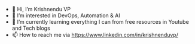 - 👋 Hi, I’m Krishnendu VP
- 👀 I’m interested in DevOps, Automation & AI
- 🌱 I’m currently learning everything I can from free resources in Youtube and Tech blogs
- 📫 How to reach me via https://www.linkedin.com/in/krishnenduvp/


